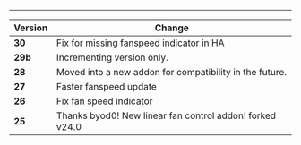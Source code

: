 ---

| Version | Change                                                   |
| ------- | -------------------------------------------------------- |
| **30**  | Fix for missing fanspeed indicator in HA                 |
| **29b** | Incrementing version only.                               |
| **28**  | Moved into a new addon for compatibility in the future.  |
| **27**  | Faster fanspeed update                                   |
| **26**  | Fix fan speed indicator                                  |
| **25**  | Thanks byod0! New linear fan control addon! forked v24.0 |
